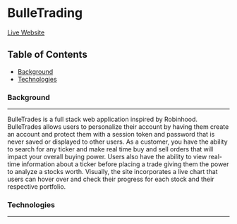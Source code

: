 BulleTrading
======
[Live Website](http://robins-app.herokuapp.com/#/)

Table of Contents
------
* [Background](###Background)
* [Technologies](###Technologies)

### Background
------
BulleTrades is a full stack web application inspired by Robinhood. BulleTrades allows 
users to personalize their account by having them create an account and protect them with
a session token and password that is never saved or displayed to other users. As a customer,
you have the ability to search for any ticker and make real time buy and sell orders
that will impact your overall buying power. Users also have the ability to view real-time information 
about a ticker before placing a trade giving them the power to analyze a stocks worth. 
Visually, the site incorporates a live chart that users can hover over and check their progress 
for each stock and their respective portfolio.


### Technologies
------
